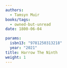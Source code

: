 ```yaml
---
authors:
  - Tamsyn Muir
books/tags:
  - owned-but-unread
date: 1800-06-04

params:
  isbn13: "9781250313218"
  year: "2021"
title: Harrow The Ninth
weight: 1
---
```


<!--more-->

